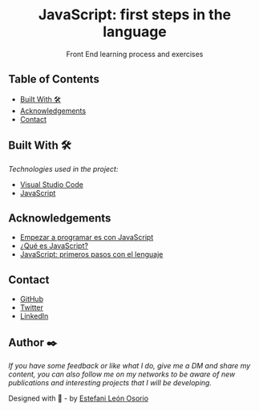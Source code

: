 <h1 align="center">JavaScript: first steps in the language</h1>

<div align="center">
Front End learning process and exercises
</div>
<!-- TABLE OF CONTENTS -->

## Table of Contents

- [Built With 🛠️](#built-with-🛠️)
- [Acknowledgements](#acknowledgements)
- [Contact](#contact)

<!-- BUILD WITH -->

## Built With 🛠️

_Technologies used in the project:_

- [Visual Studio Code](https://code.visualstudio.com/)
- [JavaScript](https://developer.mozilla.org/es/docs/Learn/JavaScript)

## Acknowledgements

- [Empezar a programar es con JavaScript](https://www.aluracursos.com/blog/empezar-a-programar-es-con-javascript)
- [¿Qué es JavaScript?](https://www.youtube.com/watch?v=GJfOSoaXk4s&ab_channel=AluraLatam)
- [JavaScript: primeros pasos con el lenguaje](https://www.aluracursos.com/curso-online-javascript-primeros-pasos-lenguaje)

<!-- CONTACT -->

## Contact

- [GitHub](https://github.com/EstefaniLeon)
- [Twitter](https://twitter.com/Esleos1)
- [LinkedIn](https://www.linkedin.com/in/estefani-leon-osorio/)

## Author ✒️

_If you have some feedback or like what I do, give me a DM and share my content, you can also follow me on my networks to be aware of new publications and interesting projects that I will be developing._

Designed with 💖 - by [Estefani León Osorio](https://github.com/EstefaniLeon)